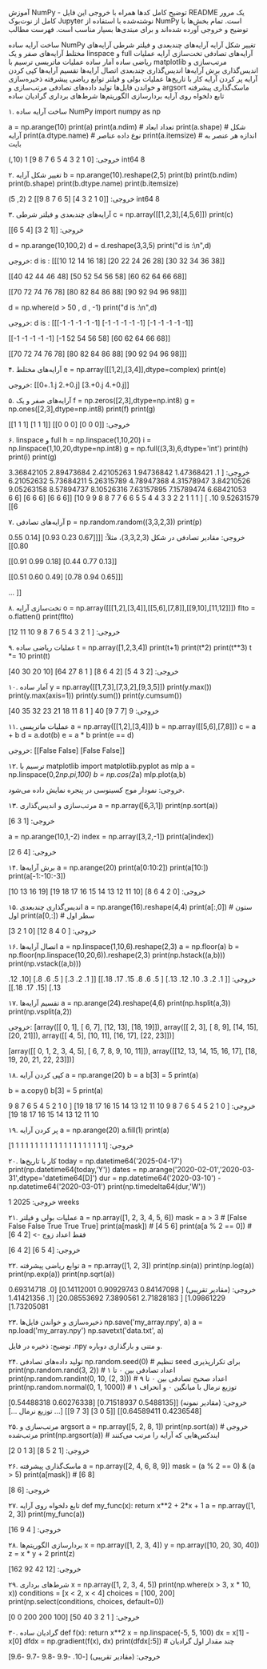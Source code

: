 آموزش NumPy - توضیح کامل کدها همراه با خروجی
این فایل README یک مرور کامل از نوت‌بوک Jupyter نوشته‌شده با استفاده از NumPy است. تمام بخش‌ها با توضیح و خروجی آورده شده‌اند و برای مبتدی‌ها بسیار مناسب است.
فهرست مطالب

ساخت آرایه ساده NumPy
تغییر شکل آرایه
آرایه‌های چندبعدی و فیلتر شرطی
آرایه‌های مختلط
آرایه‌های صفر و یک
linspace و full
آرایه‌های تصادفی
تخت‌سازی آرایه
عملیات ریاضی ساده
آمار ساده
عملیات ماتریسی
ترسیم با matplotlib
مرتب‌سازی و اندیس‌گذاری
برش آرایه‌ها
اندیس‌گذاری چندبعدی
اتصال آرایه‌ها
تقسیم آرایه‌ها
کپی کردن آرایه
پر کردن آرایه
کار با تاریخ‌ها
عملیات بولی و فیلتر
توابع ریاضی پیشرفته
ذخیره‌سازی و خواندن فایل‌ها
تولید داده‌های تصادفی
مرتب‌سازی و argsort
ماسک‌گذاری پیشرفته
تابع دلخواه روی آرایه
بردارسازی الگوریتم‌ها
شرط‌های برداری
گرادیان ساده


۱. ساخت آرایه ساده NumPy
import numpy as np

a = np.arange(10)
print(a)
print(a.ndim)       # تعداد ابعاد
print(a.shape)      # شکل آرایه
print(a.dtype.name) # نوع داده عناصر
print(a.itemsize)   # اندازه هر عنصر به بایت

خروجی:
[0 1 2 3 4 5 6 7 8 9]
1
(10,)
int64
8


۲. تغییر شکل آرایه
b = np.arange(10).reshape(2,5)
print(b)
print(b.ndim)
print(b.shape)
print(b.dtype.name)
print(b.itemsize)

خروجی:
[[0 1 2 3 4]
 [5 6 7 8 9]]
2
(2, 5)
int64
8


۳. آرایه‌های چندبعدی و فیلتر شرطی
c = np.array([[1,2,3],[4,5,6]])
print(c)

خروجی:
[[1 2 3]
 [4 5 6]]

d = np.arange(10,100,2)
d = d.reshape(3,3,5)
print("d is :\n",d)

خروجی:
d is :
 [[[10 12 14 16 18]
  [20 22 24 26 28]
  [30 32 34 36 38]]

 [[40 42 44 46 48]
  [50 52 54 56 58]
  [60 62 64 66 68]]

 [[70 72 74 76 78]
  [80 82 84 86 88]
  [90 92 94 96 98]]]

d = np.where(d > 50 , d , -1)
print("d is :\n",d)

خروجی:
d is :
 [[[-1 -1 -1 -1 -1]
  [-1 -1 -1 -1 -1]
  [-1 -1 -1 -1 -1]]

 [[-1 -1 -1 -1 -1]
  [-1 52 54 56 58]
  [60 62 64 66 68]]

 [[70 72 74 76 78]
  [80 82 84 86 88]
  [90 92 94 96 98]]]


۴. آرایه‌های مختلط
e = np.array([[1,2],[3,4]],dtype=complex)
print(e)

خروجی:
[[1.+0.j 2.+0.j]
 [3.+0.j 4.+0.j]]


۵. آرایه‌های صفر و یک
f = np.zeros([2,3],dtype=np.int8)
g = np.ones([2,3],dtype=np.int8)
print(f)
print(g)

خروجی:
[[0 0 0]
 [0 0 0]]
[[1 1 1]
 [1 1 1]]


۶. linspace و full
h = np.linspace(1,10,20)
i = np.linspace(1,10,20,dtype=np.int8)
g = np.full((3,3),6,dtype='int')
print(h)
print(i)
print(g)

خروجی:
[ 1.          1.47368421  1.94736842  2.42105263  2.89473684  3.36842105
  3.84210526  4.31578947  4.78947368  5.26315789  5.73684211  6.21052632
  6.68421053  7.15789474  7.63157895  8.10526316  8.57894737  9.05263158
  9.52631579 10.        ]
[ 1  1  1  2  2  3  3  4  4  5  5  6  6  7  7  8  8  9  9 10]
[[6 6 6]
 [6 6 6]
 [6 6 6]]


۷. آرایه‌های تصادفی
p = np.random.random((3,3,2,3))
print(p)

خروجی: مقادیر تصادفی در شکل (3,3,2,3)، مثلاً:
[[[[0.67 0.23 0.93]
   [0.14 0.55 0.80]]

  [[0.91 0.99 0.18]
   [0.44 0.77 0.13]]

  [[0.51 0.60 0.49]
   [0.78 0.94 0.65]]]

 ... ]]


۸. تخت‌سازی آرایه
o = np.array([[[1,2],[3,4]],[[5,6],[7,8]],[[9,10],[11,12]]])
flto = o.flatten()
print(flto)

خروجی:
[ 1  2  3  4  5  6  7  8  9 10 11 12]


۹. عملیات ریاضی ساده
t = np.array([1,2,3,4])
print(t+1)
print(t*2)
print(t**3)
t *= 10
print(t)

خروجی:
[2 3 4 5]
[2 4 6 8]
[ 1  8 27 64]
[10 20 30 40]


۱۰. آمار ساده
y = np.array([[1,7,3],[7,3,2],[9,3,5]])
print(y.max())
print(y.max(axis=1))
print(y.sum())
print(y.cumsum())

خروجی:
9
[7 7 9]
40
[ 1  8 11 18 21 23 32 35 40]


۱۱. عملیات ماتریسی
a = np.array([[1,2],[3,4]])
b = np.array([[5,6],[7,8]])
c = a + b
d = a.dot(b)
e = a * b
print(e == d)

خروجی:
[[False False]
 [False False]]


۱۲. ترسیم با matplotlib
import matplotlib.pyplot as mlp
a = np.linspace(0,2*np.pi,100)
b = np.cos(2*a)
mlp.plot(a,b)

خروجی: نمودار موج کسینوسی در پنجره نمایش داده می‌شود.

۱۳. مرتب‌سازی و اندیس‌گذاری
a = np.array([6,3,1])
print(np.sort(a))

خروجی:
[1 3 6]

a = np.arange(10,1,-2)
index = np.array([3,2,-1])
print(a[index])

خروجی:
[4 6 2]


۱۴. برش آرایه‌ها
a = np.arange(20)
print(a[0:10:2])
print(a[10:])
print(a[-1:-10:-3])

خروجی:
[0 2 4 6 8]
[10 11 12 13 14 15 16 17 18 19]
[19 16 13 10]


۱۵. اندیس‌گذاری چندبعدی
a = np.arange(16).reshape(4,4)
print(a[:,0])   # ستون اول
print(a[0,:])   # سطر اول

خروجی:
[ 0  4  8 12]
[0 1 2 3]


۱۶. اتصال آرایه‌ها
a = np.linspace(1,10,6).reshape(2,3)
a = np.floor(a)
b = np.floor(np.linspace(10,20,6)).reshape(2,3)
print(np.hstack((a,b)))
print(np.vstack((a,b)))

خروجی:
[[ 1.  2.  3. 10. 12. 13.]
 [ 5.  6.  8. 15. 17. 18.]]
[[ 1.  2.  3.]
 [ 5.  6.  8.]
 [10. 12. 13.]
 [15. 17. 18.]]


۱۷. تقسیم آرایه‌ها
a = np.arange(24).reshape(4,6)
print(np.hsplit(a,3))
print(np.vsplit(a,2))

خروجی:
[array([[ 0,  1],
       [ 6,  7],
       [12, 13],
       [18, 19]]),
 array([[ 2,  3],
       [ 8,  9],
       [14, 15],
       [20, 21]]),
 array([[ 4,  5],
       [10, 11],
       [16, 17],
       [22, 23]])]

[array([[ 0,  1,  2,  3,  4,  5],
       [ 6,  7,  8,  9, 10, 11]]),
 array([[12, 13, 14, 15, 16, 17],
       [18, 19, 20, 21, 22, 23]])]


۱۸. کپی کردن آرایه
a = np.arange(20)
b = a
b[3] = 5
print(a)

b = a.copy()
b[3] = 5
print(a)

خروجی:
[ 0  1  2  5  4  5  6  7  8  9 10 11 12 13 14 15 16 17 18 19]
[ 0  1  2  5  4  5  6  7  8  9 10 11 12 13 14 15 16 17 18 19]


۱۹. پر کردن آرایه
a = np.arange(20)
a.fill(1)
print(a)

خروجی:
[1 1 1 1 1 1 1 1 1 1 1 1 1 1 1 1 1 1 1 1]


۲۰. کار با تاریخ‌ها
today = np.datetime64('2025-04-17')
print(np.datetime64(today,'Y'))
dates = np.arange('2020-02-01','2020-03-31',dtype='datetime64[D]')
dur = np.datetime64('2020-03-10') - np.datetime64('2020-03-01')
print(np.timedelta64(dur,'W'))

خروجی:
2025
1 weeks


۲۱. عملیات بولی و فیلتر
a = np.array([1, 2, 3, 4, 5, 6])
mask = a > 3       # [False False False  True  True  True]
print(a[mask])     # [4 5 6]
print(a[a % 2 == 0]) # فقط اعداد زوج -> [2 4 6]

خروجی:
[4 5 6]
[2 4 6]


۲۲. توابع ریاضی پیشرفته
a = np.array([1, 2, 3])
print(np.sin(a))
print(np.log(a))
print(np.exp(a))
print(np.sqrt(a))

خروجی: (مقادیر تقریبی)
[ 0.84147098  0.90929743  0.14112001]
[0.         0.69314718 1.09861229]
[ 2.71828183  7.3890561  20.08553692]
[1.         1.41421356 1.73205081]


۲۳. ذخیره‌سازی و خواندن فایل‌ها
np.save('my_array.npy', a)
a = np.load('my_array.npy')
np.savetxt('data.txt', a)

توضیح: ذخیره در فایل .npy و متنی و بارگذاری دوباره.

۲۴. تولید داده‌های تصادفی
np.random.seed(0)         # تنظیم seed برای تکرارپذیری
print(np.random.rand(3, 2))      # اعداد تصادفی بین ۰ تا ۱
print(np.random.randint(0, 10, (2, 3)))  # اعداد صحیح تصادفی بین ۰ تا ۹
print(np.random.normal(0, 1, 1000))      # توزیع نرمال با میانگین ۰ و انحراف ۱

خروجی: (مقادیر نمونه)
[[0.5488135  0.71518937]
 [0.60276338 0.54488318]
 [0.4236548  0.64589411]]
[[5 0 3]
 [3 7 9]]
[... توزیع نرمال ...]


۲۵. مرتب‌سازی و argsort
a = np.array([5, 2, 8, 1])
print(np.sort(a))          # خروجی مرتب‌شده
print(np.argsort(a))       # ایندکس‌هایی که آرایه را مرتب می‌کنند

خروجی:
[1 2 5 8]
[3 1 0 2]


۲۶. ماسک‌گذاری پیشرفته
a = np.array([2, 4, 6, 8, 9])
mask = (a % 2 == 0) & (a > 5)
print(a[mask])    # [6 8]

خروجی:
[6 8]


۲۷. تابع دلخواه روی آرایه
def my_func(x):
    return x**2 + 2*x + 1
a = np.array([1, 2, 3])
print(my_func(a))

خروجی:
[ 4  9 16]


۲۸. بردارسازی الگوریتم‌ها
x = np.array([1, 2, 3, 4])
y = np.array([10, 20, 30, 40])
z = x * y + 2
print(z)

خروجی:
[12 42 92 162]


۲۹. شرط‌های برداری
x = np.array([1, 2, 3, 4, 5])
print(np.where(x > 3, x * 10, x))
conditions = [x < 2, x < 4]
choices = [100, 200]
print(np.select(conditions, choices, default=0))

خروجی:
[ 1  2  3 40 50]
[100 200 200  0  0]


۳۰. گرادیان ساده
def f(x): return x**2
x = np.linspace(-5, 5, 100)
dx = x[1] - x[0]
dfdx = np.gradient(f(x), dx)
print(dfdx[:5])  # چند مقدار اول گرادیان

خروجی: (مقادیر تقریبی)
[-10.  -9.9 -9.8 -9.7 -9.6]
